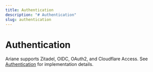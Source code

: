 ```yaml
---
title: Authentication
description: "# Authentication"
slug: authentication
---
```














# Authentication

Ariane supports Zitadel, OIDC, OAuth2, and Cloudflare Access. See [Authentication](../../../site/src/lib/auth/) for implementation details.
